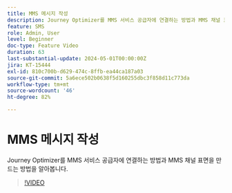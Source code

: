 ```yaml
---
title: MMS 메시지 작성
description: Journey Optimizer를 MMS 서비스 공급자에 연결하는 방법과 MMS 채널 표면을 만드는 방법을 알아봅니다.
feature: SMS
role: Admin, User
level: Beginner
doc-type: Feature Video
duration: 63
last-substantial-update: 2024-05-01T00:00:00Z
jira: KT-15444
exl-id: 810c700b-d629-474c-8ffb-ea44ca187a03
source-git-commit: 5a6ece502b0638f5d160255dbc3f858d11c773da
workflow-type: tm+mt
source-wordcount: '46'
ht-degree: 82%

---
```



# MMS 메시지 작성

Journey Optimizer를 MMS 서비스 공급자에 연결하는 방법과 MMS 채널 표면을 만드는 방법을 알아봅니다.

>[!VIDEO](https://video.tv.adobe.com/v/3428816/?learn=on)
